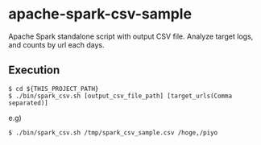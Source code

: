 # apache-spark-csv-sample
Apache Spark standalone script with output CSV file.
Analyze target logs, and counts by url each days.

## Execution

```
$ cd ${THIS_PROJECT_PATH}
$ ./bin/spark_csv.sh [output_csv_file_path] [target_urls(Comma separated)]
```

e.g)

```
$ ./bin/spark_csv.sh /tmp/spark_csv_sample.csv /hoge,/piyo
```

